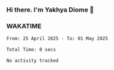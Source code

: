 ### Hi there. I'm Yakhya Diome 👋

### WAKATIME
<!--START_SECTION:waka-->

```txt
From: 25 April 2025 - To: 01 May 2025

Total Time: 0 secs

No activity tracked
```

<!--END_SECTION:waka-->
